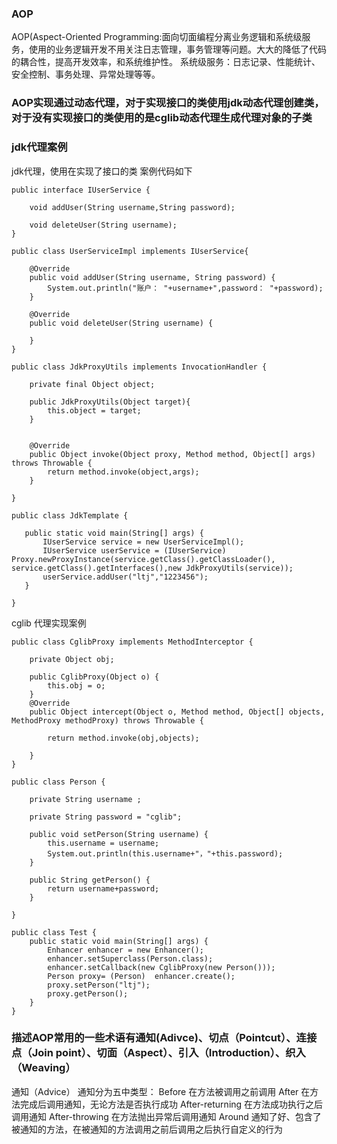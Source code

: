 
### AOP
AOP(Aspect-Oriented Programming:面向切面编程分离业务逻辑和系统级服务，使用的业务逻辑开发不用关注日志管理，事务管理等问题。大大的降低了代码的耦合性，提高开发效率，和系统维护性。
系统级服务：日志记录、性能统计、安全控制、事务处理、异常处理等等。

### AOP实现通过动态代理，对于实现接口的类使用jdk动态代理创建类，对于没有实现接口的类使用的是cglib动态代理生成代理对象的子类

### jdk代理案例
jdk代理，使用在实现了接口的类 案例代码如下
```
public interface IUserService {

    void addUser(String username,String password);

    void deleteUser(String username);
}
```

```
public class UserServiceImpl implements IUserService{

    @Override
    public void addUser(String username, String password) {
        System.out.println("账户： "+username+",password： "+password);
    }

    @Override
    public void deleteUser(String username) {

    }
}
```
```
public class JdkProxyUtils implements InvocationHandler {

    private final Object object;

    public JdkProxyUtils(Object target){
        this.object = target;
    }


    @Override
    public Object invoke(Object proxy, Method method, Object[] args) throws Throwable {
        return method.invoke(object,args);
    }

}
```
 ```
 public class JdkTemplate {

    public static void main(String[] args) {
        IUserService service = new UserServiceImpl();
        IUserService userService = (IUserService) Proxy.newProxyInstance(service.getClass().getClassLoader(), service.getClass().getInterfaces(),new JdkProxyUtils(service));
        userService.addUser("ltj","1223456");
    }

}
 ```

cglib 代理实现案例
```
public class CglibProxy implements MethodInterceptor {

    private Object obj;

    public CglibProxy(Object o) {
        this.obj = o;
    }
    @Override
    public Object intercept(Object o, Method method, Object[] objects, MethodProxy methodProxy) throws Throwable {

        return method.invoke(obj,objects);

    }
}

```
```
public class Person {

    private String username ;

    private String password = "cglib";

    public void setPerson(String username) {
        this.username = username;
        System.out.println(this.username+"，"+this.password);
    }

    public String getPerson() {
        return username+password;
    }

}
```
```
public class Test {
    public static void main(String[] args) {
        Enhancer enhancer = new Enhancer();
        enhancer.setSuperclass(Person.class);
        enhancer.setCallback(new CglibProxy(new Person()));
        Person proxy= (Person)  enhancer.create();
        proxy.setPerson("ltj");
        proxy.getPerson();
    }
}

```
### 描述AOP常用的一些术语有通知(Adivce)、切点（Pointcut）、连接点（Join point）、切面（Aspect）、引入（Introduction）、织入（Weaving）

通知（Advice）
通知分为五中类型：
Before
在方法被调用之前调用
After
在方法完成后调用通知，无论方法是否执行成功
After-returning
在方法成功执行之后调用通知
After-throwing
在方法抛出异常后调用通知
Around
通知了好、包含了被通知的方法，在被通知的方法调用之前后调用之后执行自定义的行为

